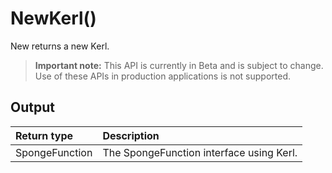 # NewKerl()
New returns a new Kerl.
> **Important note:** This API is currently in Beta and is subject to change. Use of these APIs in production applications is not supported.




## Output

| Return type     | Description |
|:---------------|:--------|
| SpongeFunction | The SpongeFunction interface using Kerl. |



